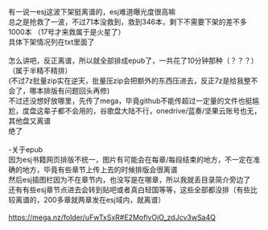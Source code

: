 
有一说一esj这波下架挺离谱的，esj难道曝光度很高嘛<br>
总之是抢救了一波，不过71本没救到，救到346本，剩下不需要下架的差不多1000本 （17号才来救属于是火星了）<br>
具体下架情况列在txt里面了<br>
<br>
怎么讲吧，反正离谱，所以就全部排成epub了，一共花了10分钟那种（？？？）（属于半精不精排）<br>
(不过7z批量zip实在逆天，批量压zip会把额外的东西压进去，反正7z是给我整不会了，哪本排版有问题回头再修)<br>
不过还没想好放哪里，先传了mega，毕竟github不能传超过一定量的文件也挺尴尬，度盘这辈子都不会用的，谷歌盘大陆不行，onedrive/蓝奏/坚果云账号也无，其他盘又离谱<br>
绝了<br>
<br>
-关于epub<br>
因为esj书籍网页排版不统一，图片有可能会在每章/每段结束的地方，不一定在准确的地方，毕竟有些章节上传上去的时候排版会很离谱<br>
然后esj插图栏因为不在章节内，也没写是在哪章，所以我就丢目录简介旁边了<br>
还有有些esj章节点进去会转到贴吧或者真白轻国等等，这些全部都没排（有些比较离谱的，200多章就两章发在esj域内，就离谱）<br>
<br>
<a href="https://mega.nz/folder/uFwTxSxR#E2MoflyOjO_zdJcv3wSa4Q">https://mega.nz/folder/uFwTxSxR#E2MoflyOjO_zdJcv3wSa4Q<a>
 
